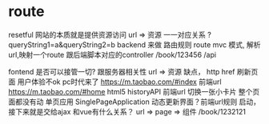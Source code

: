 # route
resetful 网站的本质就是提供资源访问
url => 资源 一一对应关系
? queryString1=a&queryString2=b
backend 来做 路由规则 route
mvc 模式, 解析url,映射一个route 跟后端脚本对应的controller
/book/123456
/api

fontend 是否可以接管一切?
跟服务器相关性 
url => 资源 缺点， http 
href 刷新页面 用户体验不ok pc时代来了
https://m.taobao.com/#index  前端url
https://m.taobao.com/#home
html5 historyAPI
前端url 切换一张小卡片 整个页面都没有动 单页应用 SinglePageApplication
动态更新界面？前端url规则 启动，接下来就是交给ajax
和vue有什么关系？ url => page => 组件
/book/1232121